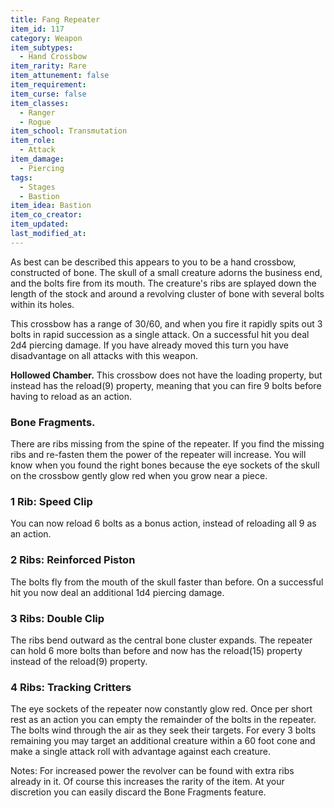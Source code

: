 ```yaml
---
title: Fang Repeater
item_id: 117
category: Weapon
item_subtypes:
  - Hand Crossbow
item_rarity: Rare
item_attunement: false
item_requirement:
item_curse: false
item_classes:
  - Ranger
  - Rogue
item_school: Transmutation
item_role:
  - Attack
item_damage:
  - Piercing
tags:
  - Stages
  - Bastion
item_idea: Bastion
item_co_creator:
item_updated:
last_modified_at:
---
```


As best can be described this appears to you to be a hand crossbow, constructed of bone. The skull of a small creature adorns the business end, and the bolts fire from its mouth. The creature's ribs are splayed down the length of the stock and around a revolving cluster of bone with several bolts within its holes.

This crossbow has a range of 30/60, and when you fire it rapidly spits out 3 bolts in rapid succession as a single attack. On a successful hit you deal 2d4 piercing damage.
If you have already moved this turn you have disadvantage on all attacks with this weapon.

**Hollowed Chamber.** This crossbow does not have the loading property, but instead has the reload(9) property, meaning that you can fire 9 bolts before having to reload as an action.

<!--excerpt-->
### Bone Fragments.
There are ribs missing from the spine of the repeater. If you find the missing ribs and re-fasten them the power of the repeater will increase. You will know when you found the right bones because the eye sockets of the skull on the crossbow gently glow red when you grow near a piece.

### 1 Rib: Speed Clip
You can now reload 6 bolts as a bonus action, instead of reloading all 9 as an action.

### 2 Ribs: Reinforced Piston
The bolts fly from the mouth of the skull faster than before. On a successful hit you now deal an additional 1d4 piercing damage.

### 3 Ribs: Double Clip
The ribs bend outward as the central bone cluster expands. The repeater can hold 6 more bolts than before and now has the reload(15) property instead of the reload(9) property.

### 4 Ribs: Tracking Critters
The eye sockets of the repeater now constantly glow red. Once per short rest as an action you can empty the remainder of the bolts in the repeater. The bolts wind through the air as they seek their targets. For every 3 bolts remaining you may target an additional creature within a 60 foot cone and make a single attack roll with advantage against each creature.

<div class="notes">
Notes: For increased power the revolver can be found with extra ribs already in it. Of course this increases the rarity of the item. At your discretion you can easily discard the Bone Fragments feature.
</div>

